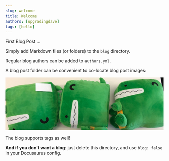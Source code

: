 ```yaml
---
slug: welcome
title: Welcome
authors: [upgradingdave]
tags: [hello]
---
```


First Blog Post ... 

<!--truncate-->

Simply add Markdown files (or folders) to the `blog` directory.

Regular blog authors can be added to `authors.yml`.

A blog post folder can be convenient to co-locate blog post images:

![Docusaurus Plushie](./docusaurus-plushie-banner.jpeg)

The blog supports tags as well!

**And if you don't want a blog**: just delete this directory, and use `blog: false` in your Docusaurus config.
